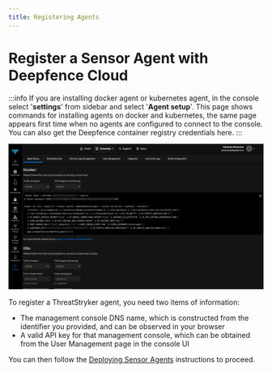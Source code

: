 ```yaml
---
title: Registering Agents
---
```


# Register a Sensor Agent with Deepfence Cloud

:::info
If you are installing docker agent or kubernetes agent, in the console select '**settings**' from sidebar and select '**Agent setup**'. This page shows commands for installing agents on docker and kubernetes, the same page appears first time when no agents are configured to connect to the console. You can also get the Deepfence container registry credentials here.
:::

![Agent Setup](../img/agent-setup.png)

To register a ThreatStryker agent, you need two items of information:

 * The management console DNS name, which is constructed from the identifier you provided, and can be observed in your browser
 * A valid API key for that management console, which can be obtained from the User Management page in the console UI

You can then follow the [Deploying Sensor Agents](/docs/v3.8/sensors/) instructions to proceed.
